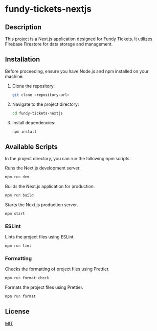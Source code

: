 # fundy-tickets-nextjs

## Description

This project is a Next.js application designed for Fundy Tickets. It utilizes Firebase Firestore for data storage and management.

## Installation

Before proceeding, ensure you have Node.js and npm installed on your machine.

1. Clone the repository:
   ```sh
   git clone <repository-url>
   ```
2. Navigate to the project directory:
   ```sh
   cd fundy-tickets-nextjs
   ```
3. Install dependencies:
   ```sh
   npm install
   ```

## Available Scripts

In the project directory, you can run the following npm scripts:

Runs the Next.js development server.

```sh
npm run dev
```

Builds the Next.js application for production.

```sh
npm run build
```

Starts the Next.js production server.

```sh
npm start
```

### ESLint

Lints the project files using ESLint.

```sh
npm run lint
```

### Formatting

Checks the formatting of project files using Prettier.

```sh
npm run format:check
```

Formats the project files using Prettier.

```sh
npm run format
```

## License

[MIT](https://opensource.org/licenses/MIT)
